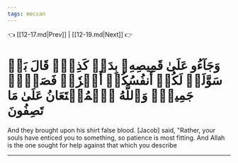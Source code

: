```yaml
---
tags: meccan
---
```


👈 [[12-17.md|Prev]] | [[12-19.md|Next]] 👉

# وَجَآءُو عَلَىٰ قَمِيصِهِۦ بِدَمٖ كَذِبٖۚ قَالَ بَلۡ سَوَّلَتۡ لَكُمۡ أَنفُسُكُمۡ أَمۡرٗاۖ فَصَبۡرٞ جَمِيلٞۖ وَٱللَّهُ ٱلۡمُسۡتَعَانُ عَلَىٰ مَا تَصِفُونَ

And they brought upon his shirt false blood. [Jacob] said, "Rather, your souls have enticed you to something, so patience is most fitting. And Allah is the one sought for help against that which you describe

---

